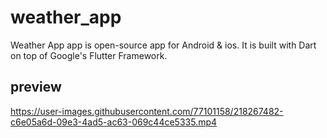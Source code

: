 # weather_app

Weather App app is open-source app for Android & ios. It is built with Dart on top of Google's Flutter Framework.

## preview


https://user-images.githubusercontent.com/77101158/218267482-c6e05a6d-09e3-4ad5-ac63-069c44ce5335.mp4


